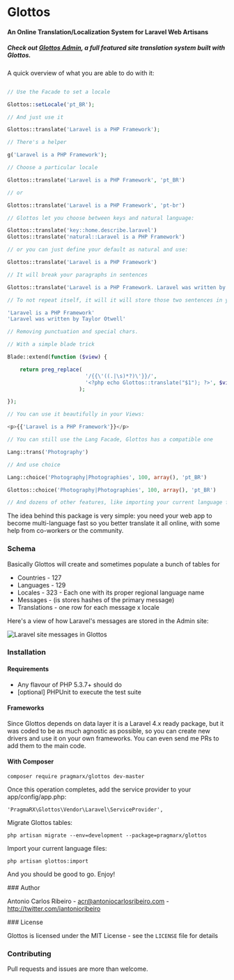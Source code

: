 # Glottos 

#### An Online Translation/Localization System for Laravel Web Artisans

##### Check out [Glottos Admin](https://github.com/antonioribeiro/glottosAdmin), a full featured site translation system built with Glottos.

A quick overview of what you are able to do with it:

```php

// Use the Facade to set a locale

Glottos::setLocale('pt_BR');

// And just use it

Glottos::translate('Laravel is a PHP Framework');

// There's a helper

g('Laravel is a PHP Framework');

// Choose a particular locale

Glottos::translate('Laravel is a PHP Framework', 'pt_BR')

// or 

Glottos::translate('Laravel is a PHP Framework', 'pt-br')

// Glottos let you choose between keys and natural language:

Glottos::translate('key::home.describe.laravel') 
Glottos::translate('natural::Laravel is a PHP Framework') 

// or you can just define your default as natural and use:

Glottos::translate('Laravel is a PHP Framework') 

// It will break your paragraphs in sentences

Glottos::translate('Laravel is a PHP Framework. Laravel was written by Taylor Otwell.')

// To not repeat itself, it will it will store those two sentences in your database:

'Laravel is a PHP Framework'
'Laravel was written by Taylor Otwell'

// Removing punctuation and special chars.

// With a simple blade trick 

Blade::extend(function ($view) {

	return preg_replace(
		                 '/{{\'((.|\s)*?)\'}}/', 
	                     '<?php echo Glottos::translate("$1"); ?>', $view
	                   );

});

// You can use it beautifully in your Views:

<p>{{'Laravel is a PHP Framework'}}</p>

// You can still use the Lang Facade, Glottos has a compatible one

Lang::trans('Photography')

// And use choice

Lang::choice('Photography|Photographies', 100, array(), 'pt_BR')

Glottos::choice('Photography|Photographies', 100, array(), 'pt_BR')

// And dozens of other features, like importing your current language files

```

The idea behind this package is very simple: you need your web app to become multi-language fast so you better translate it all online, with some help from co-workers or the community.

### Schema

Basically Glottos will create and sometimes populate a bunch of tables for

- Countries - 127
- Languages - 129
- Locales - 323 - Each one with its proper regional language name
- Messages - (is stores hashes of the primary message)
- Translations - one row for each message x locale

Here's a view of how Laravel's messages are stored in the Admin site:

![Laravel site messages in Glottos](http://puu.sh/5CWYM.png)

### Installation

#### Requirements

- Any flavour of PHP 5.3.7+ should do
- [optional] PHPUnit to execute the test suite

#### Frameworks

Since Glottos depends on data layer it is a Laravel 4.x ready package, but it was coded to be as much agnostic as possible, so you can create new drivers and use it on your own frameworks. You can even send me PRs to add them to the main code.

#### With Composer

`composer require pragmarx/glottos dev-master`

Once this operation completes, add the service provider to your app/config/app.php:

```
'PragmaRX\Glottos\Vendor\Laravel\ServiceProvider',
```

Migrate Glottos tables:

```
php artisan migrate --env=development --package=pragmarx/glottos
```

Import your current language files:

```
php artisan glottos:import
```

And you should be good to go. Enjoy!

<a name="about-author"/>
### Author

Antonio Carlos Ribeiro - <acr@antoniocarlosribeiro.com> - <http://twitter.com/iantonioribeiro>

<a name="about-license"/>
### License

Glottos is licensed under the MIT License - see the `LICENSE` file for details

### Contributing

Pull requests and issues are more than welcome.